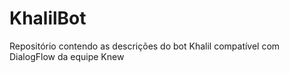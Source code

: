 # KhalilBot
Repositório contendo as descrições do bot Khalil compatível com DialogFlow da equipe Knew
